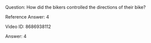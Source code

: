 Question: How did the bikers controlled the directions of their bike?

Reference Answer: 4

Video ID: 8686938112

Answer: 4

